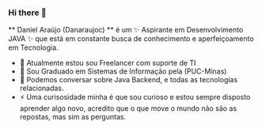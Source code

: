 ### Hi there 👋


** Daniel Araújo (Danaraujoc) ** é um ✨ Aspirante em Desenvolvimento JAVA ✨ que está em constante busca de conhecimento e aperfeiçoamento em Tecnologia.

- 🔭 Atualmente estou sou Freelancer com suporte de TI
- 🌱 Sou Graduado em Sistemas de Informação pela (PUC-Minas)
- 💬 Podemos conversar sobre Java Backend, e todas as tecnologias relacionadas.
- ⚡ Uma curisosidade minha é que sou curioso e estou sempre disposto aprender algo novo,
      acredito que o que move o mundo não são as repostas, mas sim as perguntas.

